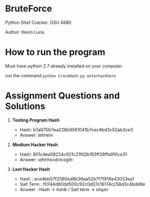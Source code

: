 # BruteForce 
Python Sha1 Cracker. GSU 4980 

Author: Kevin Luna 

# How to run the program 
Must have python 2.7 already installed on your computer. 

run the command `python CrackHash.py enterhashhere`  

# Assignment Questions and Solutions 

1) **Testing Program Hash**
   - Hash: b7a875fc1ea228b9061041b7cec4bd3c52ab3ce3
   - Answer: *letmein*
   
2) **Medium Hacker Hash**
   - Hash: 801cdea58224c921c21fd2b183ff28ffa910ce31
   - Answer: *vjhtrhsvdctcegth*
   
3) **Leet Hacker Hash**
    - Hash : ece4bb07f2580ed8b39aa52b7f7f918e43033ea1
    - Salt Term : f0744d60dd500c92c0d37c16174cc58d3c4bdd8e
    - Answer : Hash -> *harib* / Salt term -> *slayer*
   
   
